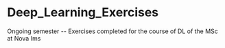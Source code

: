 # Deep_Learning_Exercises
Ongoing semester --
Exercises completed for the course of DL of the MSc at Nova Ims
